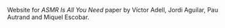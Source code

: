 Website for *ASMR Is All You Need* paper by Víctor Adell, Jordi Aguilar, Pau Autrand and Miquel Escobar.